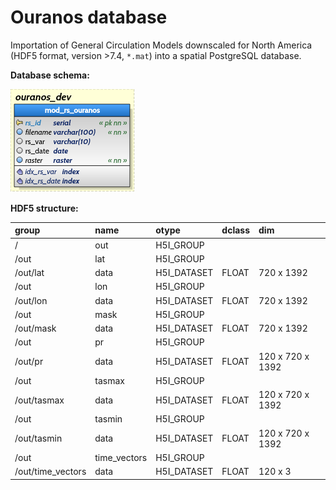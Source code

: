 Ouranos database
=========

Importation of General Circulation Models downscaled for North America (HDF5 format, version >7.4, ```*.mat```) into a spatial PostgreSQL database.

**Database schema:**

![DB_archi](/archi_sql/ouranos_sch.png)

**HDF5 structure:**

|group             |name         |otype       |dclass |dim              |
|:-----------------|:------------|:-----------|:------|:----------------|
|/                 |out          |H5I_GROUP   |       |                 |
|/out              |lat          |H5I_GROUP   |       |                 |
|/out/lat          |data         |H5I_DATASET |FLOAT  |720 x 1392       |
|/out              |lon          |H5I_GROUP   |       |                 |
|/out/lon          |data         |H5I_DATASET |FLOAT  |720 x 1392       |
|/out              |mask         |H5I_GROUP   |       |                 |
|/out/mask         |data         |H5I_DATASET |FLOAT  |720 x 1392       |
|/out              |pr           |H5I_GROUP   |       |                 |
|/out/pr           |data         |H5I_DATASET |FLOAT  |120 x 720 x 1392 |
|/out              |tasmax       |H5I_GROUP   |       |                 |
|/out/tasmax       |data         |H5I_DATASET |FLOAT  |120 x 720 x 1392 |
|/out              |tasmin       |H5I_GROUP   |       |                 |
|/out/tasmin       |data         |H5I_DATASET |FLOAT  |120 x 720 x 1392 |
|/out              |time_vectors |H5I_GROUP   |       |                 |
|/out/time_vectors |data         |H5I_DATASET |FLOAT  |120 x 3          |